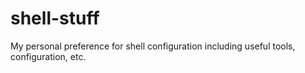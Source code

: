 # shell-stuff
My personal preference for shell configuration including useful tools, configuration, etc.
